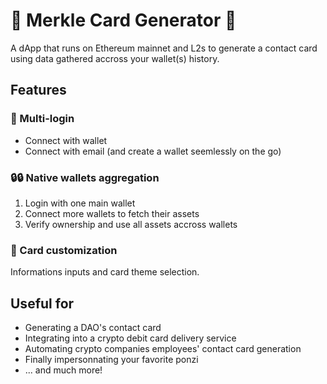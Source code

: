 
# 🌳 Merkle Card Generator 🌳

A dApp that runs on Ethereum mainnet and L2s to generate a contact card using data gathered accross your wallet(s) history.

## Features

### 🔑 Multi-login

- Connect with wallet
- Connect with email (and create a wallet seemlessly on the go)

### 🔒🔒 Native wallets aggregation

1. Login with one main wallet
2. Connect more wallets to fetch their assets
3. Verify ownership and use all assets accross wallets

### 🎨 Card customization

Informations inputs and card theme selection.

## Useful for

- Generating a DAO's contact card
- Integrating into a crypto debit card delivery service
- Automating crypto companies employees' contact card generation
- Finally impersonnating your favorite ponzi
- ... and much more!
